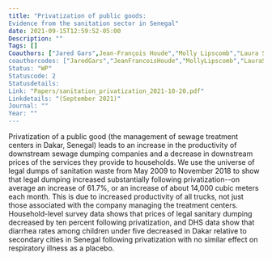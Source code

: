 ```yaml
---
title: "Privatization of public goods:
Evidence from the sanitation sector in Senegal"
date: 2021-09-15T12:59:52-05:00
Description: ""
Tags: []
Coauthors: ["Jared Gars",Jean-François Houde","Molly Lipscomb","Laura Schechter"]
coauthorcodes: ["JaredGars","JeanFrancoisHoude","MollyLipscomb","LauraSchechter"]
Status: "WP"
Statuscode: 2
Statusdetails:
Link: "Papers/sanitation_privatization_2021-10-20.pdf"
Linkdetails: "(September 2021)"
Journal: ""
Year: ""
---
```


Privatization of a public good (the management of sewage treatment centers in Dakar, Senegal)
leads to an increase in the productivity of downstream sewage dumping companies and a decrease in
downstream prices of the services they provide to households. We use the universe of legal dumps of
sanitation waste from May 2009 to November 2018 to show that legal dumping increased substantially
following privatization--on average an increase of 61.7%, or an increase of about 14,000 cubic meters each
month. This is due to increased productivity of all trucks, not just those associated with the company
managing the treatment centers. Household-level survey data shows that prices of legal sanitary dumping
decreased by ten percent following privatization, and DHS data show that diarrhea rates among children
under five decreased in Dakar relative to secondary cities in Senegal following privatization with no similar
effect on respiratory illness as a placebo.